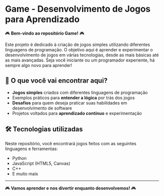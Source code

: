 # Game - Desenvolvimento de Jogos para Aprendizado

🎮 **Bem-vindo ao repositório Game!** 🎮

Este projeto é dedicado à criação de jogos simples utilizando diferentes linguagens de programação. O objetivo aqui é aprender e experimentar o desenvolvimento de jogos em várias tecnologias, desde as mais básicas até as mais avançadas. Seja você iniciante ou um programador experiente, há sempre algo novo para aprender!

## 🚀 O que você vai encontrar aqui?

- **Jogos simples** criados com diferentes linguagens de programação
- Exemplos práticos para **entender a lógica** por trás dos jogos
- **Desafios** para quem deseja praticar suas habilidades em desenvolvimento de software
- Projetos voltados para **aprendizado contínuo** e experimentação

## 🛠️ Tecnologias utilizadas

Neste repositório, você encontrará jogos feitos com as seguintes linguagens e ferramentas:

- Python
- JavaScript (HTML5, Canvas)
- C++
- E muito mais

---

🎮 **Vamos aprender e nos divertir enquanto desenvolvemos!** 🎮


